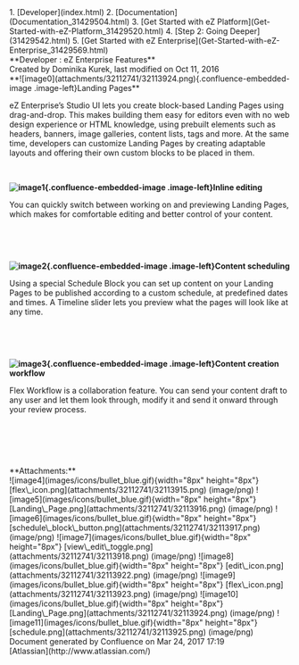 <div id="page">
<div id="main" class="aui-page-panel">
<div id="main-header">
<div id="breadcrumb-section">
1.  [Developer](index.html)
2.  [Documentation](Documentation_31429504.html)
3.  [Get Started with eZ
    Platform](Get-Started-with-eZ-Platform_31429520.html)
4.  [Step 2: Going Deeper](31429542.html)
5.  [Get Started with eZ
    Enterprise](Get-Started-with-eZ-Enterprise_31429569.html)

</div>
**Developer : eZ Enterprise Features**

</div>
<div id="content" class="view">
<div class="page-metadata">
Created by Dominika Kurek, last modified on Oct 11, 2016

</div>
<div id="main-content" class="wiki-content group">
<div class="contentLayout2">
<div class="columnLayout two-right-sidebar"
data-layout="two-right-sidebar">
<div class="cell normal" data-type="normal">
<div class="innerCell">
**![image0](attachments/32112741/32113924.png){.confluence-embedded-image
.image-left}Landing Pages**

eZ Enterprise’s Studio UI lets you create block-based Landing Pages
using drag-and-drop. This makes building them easy for editors even with
no web design experience or HTML knowledge, using prebuilt elements such
as headers, banners, image galleries, content lists, tags and more. At
the same time, developers can customize Landing Pages by creating
adaptable layouts and offering their own custom blocks to be placed in
them.

 

**![image1](attachments/32112741/32113922.png){.confluence-embedded-image
.image-left}Inline editing**

You can quickly switch between working on and previewing Landing Pages,
which makes for comfortable editing and better control of your content.

 

 

**![image2](attachments/32112741/32113925.png){.confluence-embedded-image
.image-left}Content scheduling**

Using a special Schedule Block you can set up content on your Landing
Pages to be published according to a custom schedule, at predefined
dates and times. A Timeline slider lets you preview what the pages will
look like at any time.

 

 

**![image3](attachments/32112741/32113923.png){.confluence-embedded-image
.image-left}Content creation workflow**

Flex Workflow is a collaboration feature. You can send your content
draft to any user and let them look through, modify it and send it
onward through your review process.

 

 

</div>
</div>
<div class="cell aside" data-type="aside">
<div class="innerCell">
 

</div>
</div>
</div>
</div>
</div>
<div class="pageSection group">
<div class="pageSectionHeader">
**Attachments:**

</div>
<div class="greybox" align="left">
![image4](images/icons/bullet_blue.gif){width="8px" height="8px"}
[flex\_icon.png](attachments/32112741/32113915.png) (image/png)
![image5](images/icons/bullet_blue.gif){width="8px" height="8px"}
[Landing\_Page.png](attachments/32112741/32113916.png) (image/png)
![image6](images/icons/bullet_blue.gif){width="8px" height="8px"}
[schedule\_block\_button.png](attachments/32112741/32113917.png)
(image/png) ![image7](images/icons/bullet_blue.gif){width="8px"
height="8px"}
[view\_edit\_toggle.png](attachments/32112741/32113918.png) (image/png)
![image8](images/icons/bullet_blue.gif){width="8px" height="8px"}
[edit\_icon.png](attachments/32112741/32113922.png) (image/png)
![image9](images/icons/bullet_blue.gif){width="8px" height="8px"}
[flex\_icon.png](attachments/32112741/32113923.png) (image/png)
![image10](images/icons/bullet_blue.gif){width="8px" height="8px"}
[Landing\_Page.png](attachments/32112741/32113924.png) (image/png)
![image11](images/icons/bullet_blue.gif){width="8px" height="8px"}
[schedule.png](attachments/32112741/32113925.png) (image/png)

</div>
</div>
</div>
</div>
<div id="footer" role="contentinfo">
<div class="section footer-body">
Document generated by Confluence on Mar 24, 2017 17:19

<div id="footer-logo">
[Atlassian](http://www.atlassian.com/)

</div>
</div>
</div>
</div>


